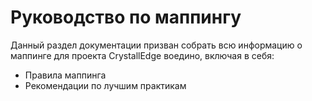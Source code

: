 
# Руководство по маппингу

Данный раздел документации призван собрать всю информацию о маппинге для проекта CrystallEdge воедино, включая в себя:
- Правила маппинга
- Рекомендации по лучшим практикам